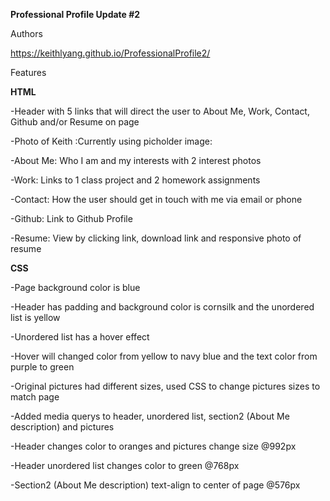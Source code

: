 **Professional Profile Update #2**

Authors

https://keithlyang.github.io/ProfessionalProfile2/

Features

**HTML**

-Header with 5 links that will direct the user to About Me, Work, Contact, Github and/or Resume on page

-Photo of Keith :Currently using picholder image:

-About Me: Who I am and my interests with 2 interest photos

-Work: Links to 1 class project and 2 homework assignments

-Contact: How the user should get in touch with me via email or phone

-Github: Link to Github Profile

-Resume: View by clicking link, download link and  responsive photo of resume

**CSS**

-Page background color is blue

-Header has padding and background color is cornsilk and the unordered list is yellow

-Unordered list has a hover effect

-Hover will changed color from yellow to navy blue and the text color from purple to green

-Original pictures had different sizes, used CSS to change pictures sizes to match page

-Added media querys to header, unordered list, section2 (About Me description) and pictures

-Header changes color to oranges and pictures change size @992px

-Header unordered list changes color to green @768px

-Section2 (About Me description) text-align to center of page @576px
